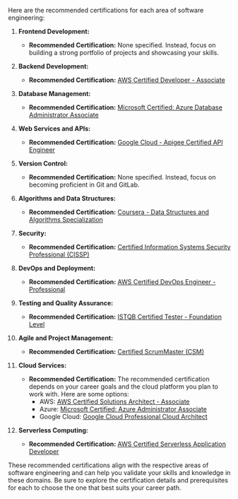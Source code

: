 Here are the recommended certifications for each area of software engineering:

1. **Frontend Development:**
   - **Recommended Certification:** None specified. Instead, focus on building a strong portfolio of projects and showcasing your skills.

2. **Backend Development:**
   - **Recommended Certification:** [AWS Certified Developer - Associate](https://aws.amazon.com/certifications/certified-developer-associate/)

3. **Database Management:**
   - **Recommended Certification:** [Microsoft Certified: Azure Database Administrator Associate](https://learn.microsoft.com/en-us/certifications/azure-database-administrator-associate)

4. **Web Services and APIs:**
   - **Recommended Certification:** [Google Cloud - Apigee Certified API Engineer](https://cloud.google.com/apigee/docs/api-engineer)

5. **Version Control:**
   - **Recommended Certification:** None specified. Instead, focus on becoming proficient in Git and GitLab.

6. **Algorithms and Data Structures:**
   - **Recommended Certification:** [Coursera - Data Structures and Algorithms Specialization](https://www.coursera.org/specializations/data-structures-algorithms)

7. **Security:**
   - **Recommended Certification:** [Certified Information Systems Security Professional (CISSP)](https://www.isc2.org/Certifications/CISSP)

8. **DevOps and Deployment:**
   - **Recommended Certification:** [AWS Certified DevOps Engineer - Professional](https://aws.amazon.com/certifications/devops-engineer-professional/)

9. **Testing and Quality Assurance:**
   - **Recommended Certification:** [ISTQB Certified Tester - Foundation Level](https://www.istqb.org/certification-path-root/foundation-level-2018.html)

10. **Agile and Project Management:**
    - **Recommended Certification:** [Certified ScrumMaster (CSM)](https://www.scrumalliance.org/get-certified/scrum-master-track/certified-scrummaster)

11. **Cloud Services:**
    - **Recommended Certification:** The recommended certification depends on your career goals and the cloud platform you plan to work with. Here are some options:
      - AWS: [AWS Certified Solutions Architect - Associate](https://aws.amazon.com/certifications/solutions-architect-associate/)
      - Azure: [Microsoft Certified: Azure Administrator Associate](https://learn.microsoft.com/en-us/certifications/azure-administrator)
      - Google Cloud: [Google Cloud Professional Cloud Architect](https://cloud.google.com/certifications/cloud-architect)

12. **Serverless Computing:**
    - **Recommended Certification:** [AWS Certified Serverless Application Developer](https://aws.amazon.com/certifications/certified-serverless-application-developer/)

These recommended certifications align with the respective areas of software engineering and can help you validate your skills and knowledge in these domains. Be sure to explore the certification details and prerequisites for each to choose the one that best suits your career path.

